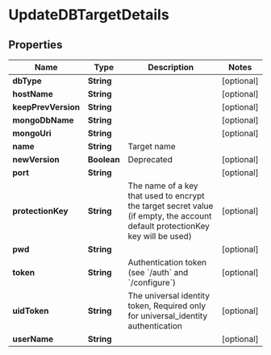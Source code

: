 

# UpdateDBTargetDetails

## Properties

Name | Type | Description | Notes
------------ | ------------- | ------------- | -------------
**dbType** | **String** |  |  [optional]
**hostName** | **String** |  |  [optional]
**keepPrevVersion** | **String** |  |  [optional]
**mongoDbName** | **String** |  |  [optional]
**mongoUri** | **String** |  |  [optional]
**name** | **String** | Target name | 
**newVersion** | **Boolean** | Deprecated |  [optional]
**port** | **String** |  |  [optional]
**protectionKey** | **String** | The name of a key that used to encrypt the target secret value (if empty, the account default protectionKey key will be used) |  [optional]
**pwd** | **String** |  |  [optional]
**token** | **String** | Authentication token (see &#x60;/auth&#x60; and &#x60;/configure&#x60;) |  [optional]
**uidToken** | **String** | The universal identity token, Required only for universal_identity authentication |  [optional]
**userName** | **String** |  |  [optional]



